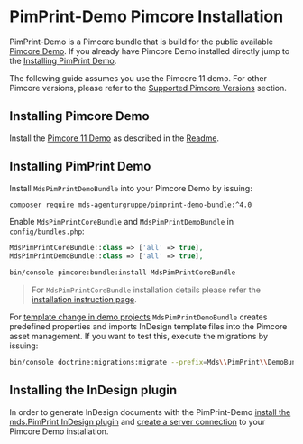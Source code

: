 # PimPrint-Demo Pimcore Installation

PimPrint-Demo is a Pimcore bundle that is build for the public available [Pimcore Demo](https://github.com/pimcore/demo). If you already have Pimcore Demo installed directly jump
to the [Installing PimPrint Demo](#page_Installing_PimPrint_Demo).

The following guide assumes you use the Pimcore 11 demo. For other Pimcore versions, please refer to the [Supported Pimcore Versions](../README.md#page_Supported_Pimcore_Versions)
section.

## Installing Pimcore Demo

Install the [Pimcore 11 Demo](https://github.com/pimcore/demo/tree/11.x) as described in the [Readme](https://github.com/pimcore/demo/blob/11.x/README.md).

## Installing PimPrint Demo

Install `MdsPimPrintDemoBundle` into your Pimcore Demo by issuing:

```bash
composer require mds-agenturgruppe/pimprint-demo-bundle:^4.0
```

Enable `MdsPimPrintCoreBundle` and `MdsPimPrintDemoBundle` in `config/bundles.php`:

```php
MdsPimPrintCoreBundle::class => ['all' => true],
MdsPimPrintDemoBundle::class => ['all' => true],
```

```bash
bin/console pimcore:bundle:install MdsPimPrintCoreBundle
```

> For `MdsPimPrintCoreBundle` installation details please refer
> the [installation instruction page](../01_Getting_Started/01_Installation.md#page_Installing_PimPrint_into_Pimcore_11).
>

For [template change in demo projects](./04_DataPrint_Demos.md#page_Changing_the_Template) `MdsPimPrintDemoBundle` creates predefined properties and imports InDesign template files
into the Pimcore asset management. If you want to test this, execute the migrations by issuing:

```bash
bin/console doctrine:migrations:migrate --prefix=Mds\\PimPrint\\DemoBundle\\Migrations
```

## Installing the InDesign plugin

In order to generate InDesign documents with the PimPrint-Demo [install the mds.PimPrint InDesign plugin](../01_Getting_Started/01_Installation.md)
and [create a server connection](../20_InDesign_Plugin/00_Server_connection.md) to your Pimcore Demo installation.
